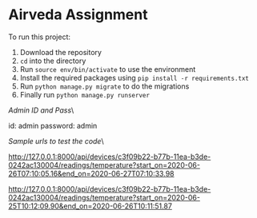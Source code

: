 # Airveda Assignment

To run this project:
1. Download the repository
2. `cd` into the directory
3. Run `source env/bin/activate` to use the environment
4. Install the required packages using `pip install -r requirements.txt`
5. Run `python manage.py migrate` to do the migrations
6. Finally run `python manage.py runserver`

*Admin ID and Pass*\

id: admin
password: admin

*Sample urls to test the code*\

http://127.0.0.1:8000/api/devices/c3f09b22-b77b-11ea-b3de-0242ac130004/readings/temperature?start_on=2020-06-26T07:10:05.16&end_on=2020-06-27T07:10:33.98

http://127.0.0.1:8000/api/devices/c3f09b22-b77b-11ea-b3de-0242ac130004/readings/temperature?start_on=2020-06-25T10:12:09.90&end_on=2020-06-26T10:11:51.87